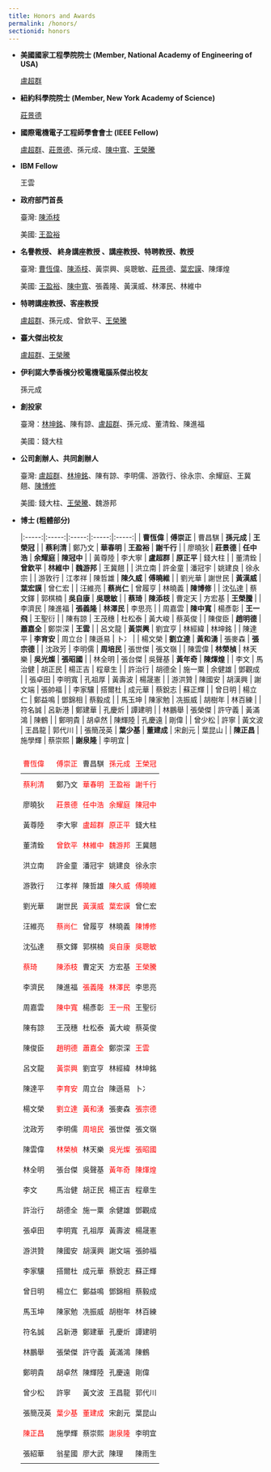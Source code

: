 ```yaml
---
title: Honors and Awards
permalink: /honors/
sectionid: honors
---
```

- **美國國家工程學院院士 (Member, National Academy of Engineering of USA)**

  [盧超群](/classmates/盧超群/)

- **紐約科學院院士 (Member, New York Academy of Science)**

  [莊景德](/classmates/莊景德/)

- **國際電機電子工程師學會會士 (IEEE Fellow)**

  [盧超群](/classmates/盧超群/)、[莊景德](/classmates/莊景德/)、孫元成、[陳中寬](/classmates/陳中寬/)、[王榮騰](/classmates/王榮騰/)

- **IBM Fellow**

  王雲

- **政府部門首長**

  臺灣: [陳添枝](/classmates/陳添枝/)

  美國: [王盈裕](/classmates/王盈裕/)

- **名譽教授、 終身講座教授 、講座教授、特聘教授、教授**

  臺灣: [曹恆偉](/classmates/曹恆偉)、[陳添枝](/classmates/陳添枝/)、黃崇興、吳聰敏、[莊景德](/classmates/莊景德/)、[葉宏謨](/classmates/葉宏謨)、陳煇煌

  美國: [王盈裕](/classmates/王盈裕/)、[陳中寬](/classmates/陳中寬/)、張義隆、黃漢威、林澤民、林維中

- **特聘講座教授、客座教授**

  [盧超群](/classmates/盧超群/)、孫元成、曾欽平、[王榮騰](/classmates/王榮騰/)

- **臺大傑出校友**

  [盧超群](/classmates/盧超群/)、[王榮騰](/classmates/王榮騰/)

- **伊利諾大學香檳分校電機電腦系傑出校友**

  孫元成

- **創投家**

  臺灣：[林坤銘](/classmates/林坤銘/)、陳有諒、[盧超群](/classmates/盧超群/)、孫元成、董清銓、陳進福

  美國：錢大柱

- **公司創辦人、共同創辦人**

  臺灣: [盧超群](/classmates/盧超群/)、[林坤銘](/classmates/林坤銘/)、陳有諒、李明儒、游敦行、徐永宗、余耀庭、王冀翹、[陳博修](/classmates/陳博修)

  美國: 錢大柱、[王榮騰](/classmates/王榮騰/)、魏游邦

- **博士 (粗體部分)**

  |:-----:|:-----:|:-----:|:-----:|:-----:|
  | **曹恆偉**	| **傅崇正**	| 曹昌騏	| **孫元成**	| **王榮冠**	|
  | **蔡利清**	| 鄭乃文	| **華春明**	| **王盈裕**	| **謝千行**	|
  | 廖曉狄	| **莊景德**	| **任中浩**	| **余耀庭**	| **陳冠中**	|
  | 黃尊陸	| 李大寧	| **盧超群**	| **原正平**	| 錢大柱	|
  | 董清銓	| **曾欽平**	| **林維中**	| **魏游邦**	| 王冀翹	|
  | 洪立南	| 許金童	| 潘冠宇	| 姚建良	| 徐永宗	|
  | 游敦行	| 江孝祥	| 陳哲雄	| **陳久威**	| **傅曉維**	|
  | 劉光華	| 謝世民	| **黃漢威**	| **葉宏謨**	| 曾仁宏	|
  | 汪維亮	| **蔡尚仁**	| 曾履亨	| 林曉義	| **陳博修**	|
  | 沈弘達	| 蔡文鐸	| 郭棋楠	| **吳自康**	| **吳聰敏**	|
  | **蔡琦**	| **陳添枝**	| 曹定天	| 方宏基	| **王榮騰**	|
  | 李濟民	| 陳進福	| **張義隆**	| **林澤民**	| 李思亮	|
  | 周嘉雲	| **陳中寬**	| 楊彥彰	| **王一飛**	| 王聖衍	|
  | 陳有諒	| 王茂穗	| 杜松泰	| 黃大峻	| 蔡英俊	|
  | 陳俊臣	| **趙明德**	| **蕭嘉全**	| 鄭崇深	| **王雲**	|
  | 呂文龍	| **黃崇興**	| 劉宜亨	| 林經緯	| 林坤銘	|
  | 陳達平	| **李育安**	| 周立台	| 陳遜易	| 卜冫	|
  | 楊文榮	| **劉立達**	| **黃和湧**	| 張麥森	| **張宗德**	|
  | 沈政芳	| 李明儒	| **周培民**	| 張世傑	| 張文嶺	|
  | 陳雲偉	| **林榮楨**	| 林天樂	| **吳光燦**	| **張昭國**	|
  | 林全明	| 張台傑	| 吳聲基	| **黃年奇**	| **陳煇煌**	|
  | 李文	| 馬治健	| 胡正民	| 楊正吉	| 程章生	|
  | 許治行	| 胡德全	| 施一粟	| 余健雄	| 鄧觀成	|
  | 張卓田	| 李明寬	| 孔祖厚	| 黃壽波	| 楊晟憲	|
  | 游洪贊	| 陳國安	| 胡漢興	| 謝文端	| 張帥福	|
  | 李家驤	| 搭爾杜	| 成元華	| 蔡銳志	| 蘇正輝	|
  | 曾日明	| 楊立仁	| 鄭益鳴	| 鄧錦相	| 蔡毅成	|
  | 馬玉坤	| 陳家勉	| 冼振威	| 胡樹年	| 林百練	|
  | 符名誠	| 呂新港	| 鄭建華	| 孔慶炘	| 譚建明	|
  | 林鵬舉	| 張榮傑	| 許守義	| 黃滿鴻	| 陳鶴	|
  | 鄭明貴	| 胡卓然	| 陳輝陸	| 孔慶遠	| 剛偉	|
  | 曾少松	| 許寧	| 黃文波	| 王昌龍	| 郭代川	|
  | 張簡茂英	| **葉少基**	| **董建成**	| 宋創元	| 葉昆山	|
  | **陳正昌**	| 施學輝	| 蔡崇熙	| **謝泉隆**	| 李明宜	|

  <style type="text/css">
  .tg  {border:none;border-collapse:collapse;border-spacing:0;}
  .tg td{border-style:solid;border-width:0px;font-family:Arial, sans-serif;font-size:14px;overflow:hidden;
    padding:10px 5px;word-break:normal;}
  .tg th{border-style:solid;border-width:0px;font-family:Arial, sans-serif;font-size:14px;font-weight:normal;
    overflow:hidden;padding:10px 5px;word-break:normal;}
  .tg .tg-36ox{border-color:inherit;color:#fe0000;text-align:left;vertical-align:top}
  .tg .tg-0pky{border-color:inherit;text-align:left;vertical-align:top}
  </style>
  <table class="tg">
  <thead>
    <tr>
      <th class="tg-36ox">曹恆偉</th>
      <th class="tg-36ox">傅崇正</th>
      <th class="tg-0pky">曹昌騏</th>
      <th class="tg-36ox">孫元成</th>
      <th class="tg-36ox">王榮冠</th>
    </tr>
  </thead>
  <tbody>
    <tr>
      <td class="tg-36ox">蔡利清</td>
      <td class="tg-0pky">鄭乃文</td>
      <td class="tg-36ox">華春明</td>
      <td class="tg-36ox">王盈裕</td>
      <td class="tg-36ox">謝千行</td>
    </tr>
    <tr>
      <td class="tg-0pky">廖曉狄</td>
      <td class="tg-36ox">莊景德</td>
      <td class="tg-36ox">任中浩</td>
      <td class="tg-36ox">余耀庭</td>
      <td class="tg-36ox">陳冠中</td>
    </tr>
    <tr>
      <td class="tg-0pky">黃尊陸</td>
      <td class="tg-0pky">李大寧</td>
      <td class="tg-36ox">盧超群</td>
      <td class="tg-36ox">原正平</td>
      <td class="tg-0pky">錢大柱</td>
    </tr>
    <tr>
      <td class="tg-0pky">董清銓</td>
      <td class="tg-36ox">曾欽平</td>
      <td class="tg-36ox">林維中</td>
      <td class="tg-36ox">魏游邦</td>
      <td class="tg-0pky">王冀翹</td>
    </tr>
    <tr>
      <td class="tg-0pky">洪立南</td>
      <td class="tg-0pky">許金童</td>
      <td class="tg-0pky">潘冠宇</td>
      <td class="tg-0pky">姚建良</td>
      <td class="tg-0pky">徐永宗</td>
    </tr>
    <tr>
      <td class="tg-0pky">游敦行</td>
      <td class="tg-0pky">江孝祥</td>
      <td class="tg-0pky">陳哲雄</td>
      <td class="tg-36ox">陳久威</td>
      <td class="tg-36ox">傅曉維</td>
    </tr>
    <tr>
      <td class="tg-0pky">劉光華</td>
      <td class="tg-0pky">謝世民</td>
      <td class="tg-36ox">黃漢威</td>
      <td class="tg-36ox">葉宏謨</td>
      <td class="tg-0pky">曾仁宏</td>
    </tr>
    <tr>
      <td class="tg-0pky">汪維亮</td>
      <td class="tg-36ox">蔡尚仁</td>
      <td class="tg-0pky">曾履亨</td>
      <td class="tg-0pky">林曉義</td>
      <td class="tg-36ox">陳博修</td>
    </tr>
    <tr>
      <td class="tg-0pky">沈弘達</td>
      <td class="tg-0pky">蔡文鐸</td>
      <td class="tg-0pky">郭棋楠</td>
      <td class="tg-36ox">吳自康</td>
      <td class="tg-36ox">吳聰敏</td>
    </tr>
    <tr>
      <td class="tg-36ox">蔡琦</td>
      <td class="tg-36ox">陳添枝</td>
      <td class="tg-0pky">曹定天</td>
      <td class="tg-0pky">方宏基</td>
      <td class="tg-36ox">王榮騰</td>
    </tr>
    <tr>
      <td class="tg-0pky">李濟民</td>
      <td class="tg-0pky">陳進福</td>
      <td class="tg-36ox">張義隆</td>
      <td class="tg-36ox">林澤民</td>
      <td class="tg-0pky">李思亮</td>
    </tr>
    <tr>
      <td class="tg-0pky">周嘉雲</td>
      <td class="tg-36ox">陳中寬</td>
      <td class="tg-0pky">楊彥彰</td>
      <td class="tg-36ox">王一飛</td>
      <td class="tg-0pky">王聖衍</td>
    </tr>
    <tr>
      <td class="tg-0pky">陳有諒</td>
      <td class="tg-0pky">王茂穗</td>
      <td class="tg-0pky">杜松泰</td>
      <td class="tg-0pky">黃大峻</td>
      <td class="tg-0pky">蔡英俊</td>
    </tr>
    <tr>
      <td class="tg-0pky">陳俊臣</td>
      <td class="tg-36ox">趙明德</td>
      <td class="tg-36ox">蕭嘉全</td>
      <td class="tg-0pky">鄭崇深</td>
      <td class="tg-36ox">王雲</td>
    </tr>
    <tr>
      <td class="tg-0pky">呂文龍</td>
      <td class="tg-36ox">黃崇興</td>
      <td class="tg-0pky">劉宜亨</td>
      <td class="tg-0pky">林經緯</td>
      <td class="tg-0pky">林坤銘</td>
    </tr>
    <tr>
      <td class="tg-0pky">陳達平</td>
      <td class="tg-36ox">李育安</td>
      <td class="tg-0pky">周立台</td>
      <td class="tg-0pky">陳遜易</td>
      <td class="tg-0pky">卜冫</td>
    </tr>
    <tr>
      <td class="tg-0pky">楊文榮</td>
      <td class="tg-36ox">劉立達</td>
      <td class="tg-36ox">黃和湧</td>
      <td class="tg-0pky">張麥森</td>
      <td class="tg-36ox">張宗德</td>
    </tr>
    <tr>
      <td class="tg-0pky">沈政芳</td>
      <td class="tg-0pky">李明儒</td>
      <td class="tg-36ox">周培民</td>
      <td class="tg-0pky">張世傑</td>
      <td class="tg-0pky">張文嶺</td>
    </tr>
    <tr>
      <td class="tg-0pky">陳雲偉</td>
      <td class="tg-36ox">林榮楨</td>
      <td class="tg-0pky">林天樂</td>
      <td class="tg-36ox">吳光燦</td>
      <td class="tg-36ox">張昭國</td>
    </tr>
    <tr>
      <td class="tg-0pky">林全明</td>
      <td class="tg-0pky">張台傑</td>
      <td class="tg-0pky">吳聲基</td>
      <td class="tg-36ox">黃年奇</td>
      <td class="tg-36ox">陳煇煌</td>
    </tr>
    <tr>
      <td class="tg-0pky">李文</td>
      <td class="tg-0pky">馬治健</td>
      <td class="tg-0pky">胡正民</td>
      <td class="tg-0pky">楊正吉</td>
      <td class="tg-0pky">程章生</td>
    </tr>
    <tr>
      <td class="tg-0pky">許治行</td>
      <td class="tg-0pky">胡德全</td>
      <td class="tg-0pky">施一粟</td>
      <td class="tg-0pky">余健雄</td>
      <td class="tg-0pky">鄧觀成</td>
    </tr>
    <tr>
      <td class="tg-0pky">張卓田</td>
      <td class="tg-0pky">李明寬</td>
      <td class="tg-0pky">孔祖厚</td>
      <td class="tg-0pky">黃壽波</td>
      <td class="tg-0pky">楊晟憲</td>
    </tr>
    <tr>
      <td class="tg-0pky">游洪贊</td>
      <td class="tg-0pky">陳國安</td>
      <td class="tg-0pky">胡漢興</td>
      <td class="tg-0pky">謝文端</td>
      <td class="tg-0pky">張帥福</td>
    </tr>
    <tr>
      <td class="tg-0pky">李家驤</td>
      <td class="tg-0pky">搭爾杜</td>
      <td class="tg-0pky">成元華</td>
      <td class="tg-0pky">蔡銳志</td>
      <td class="tg-0pky">蘇正輝</td>
    </tr>
    <tr>
      <td class="tg-0pky">曾日明</td>
      <td class="tg-0pky">楊立仁</td>
      <td class="tg-0pky">鄭益鳴</td>
      <td class="tg-0pky">鄧錦相</td>
      <td class="tg-0pky">蔡毅成</td>
    </tr>
    <tr>
      <td class="tg-0pky">馬玉坤</td>
      <td class="tg-0pky">陳家勉</td>
      <td class="tg-0pky">冼振威</td>
      <td class="tg-0pky">胡樹年</td>
      <td class="tg-0pky">林百練</td>
    </tr>
    <tr>
      <td class="tg-0pky">符名誠</td>
      <td class="tg-0pky">呂新港</td>
      <td class="tg-0pky">鄭建華</td>
      <td class="tg-0pky">孔慶炘</td>
      <td class="tg-0pky">譚建明</td>
    </tr>
    <tr>
      <td class="tg-0pky">林鵬舉</td>
      <td class="tg-0pky">張榮傑</td>
      <td class="tg-0pky">許守義</td>
      <td class="tg-0pky">黃滿鴻</td>
      <td class="tg-0pky">陳鶴</td>
    </tr>
    <tr>
      <td class="tg-0pky">鄭明貴</td>
      <td class="tg-0pky">胡卓然</td>
      <td class="tg-0pky">陳輝陸</td>
      <td class="tg-0pky">孔慶遠</td>
      <td class="tg-0pky">剛偉</td>
    </tr>
    <tr>
      <td class="tg-0pky">曾少松</td>
      <td class="tg-0pky">許寧</td>
      <td class="tg-0pky">黃文波</td>
      <td class="tg-0pky">王昌龍</td>
      <td class="tg-0pky">郭代川</td>
    </tr>
    <tr>
      <td class="tg-0pky">張簡茂英</td>
      <td class="tg-36ox">葉少基</td>
      <td class="tg-36ox">董建成</td>
      <td class="tg-0pky">宋創元</td>
      <td class="tg-0pky">葉昆山</td>
    </tr>
    <tr>
      <td class="tg-36ox">陳正昌</td>
      <td class="tg-0pky">施學輝</td>
      <td class="tg-0pky">蔡崇熙</td>
      <td class="tg-36ox">謝泉隆</td>
      <td class="tg-0pky">李明宜</td>
    </tr>
    <tr>
      <td class="tg-0pky">張紹華</td>
      <td class="tg-0pky">翁星國</td>
      <td class="tg-0pky">廖大武</td>
      <td class="tg-0pky">陳理</td>
      <td class="tg-0pky">陳雨生</td>
    </tr>
  </tbody>
  </table>
